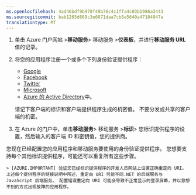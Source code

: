 ```yaml
---
ms.openlocfilehash: 4ad46bdf9b978f49b76c4c1ffa4c03b1986a3443
ms.sourcegitcommit: bab1265d669c3e6871daa7cb8a5640a47104947a
translationtype: MT
---
```


1. 单击 Azure 门户网站 >**移动服务**> 移动服务 >**仪表板**，并进行**移动服务 URL**值的记录。

2. 将您的应用程序注册一个或多个下列身份验证提供程序︰
   * [Google](mobile-services-how-to-register-google-authentication.md)
   * [Facebook](mobile-services-how-to-register-facebook-authentication.md)
   * [Twitter](mobile-services-how-to-register-twitter-authentication.md)
   * [Microsoft](mobile-services-how-to-register-microsoft-authentication.md)
   * [Azure 的 Active Directory](mobile-services-how-to-register-active-directory-authentication.md)中。 
   
   请记下客户端的标识和客户端提供程序生成的机密值。 不要分发或共享的客户端的机密。

3. 在 Azure 的门户中，单击**移动服务**> 移动服务 >**标识**> 您标识提供程序的设置，然后输入的客户端 ID 和密钥值，您的提供商。 
 
您现在已经配置您的应用程序和移动服务要使用的身份验证提供程序。 您想要支持每个其他标识提供程序，可能还可以重复所有这些步骤。

    > [AZURE.IMPORTANT] 验证您已经标识提供程序的开发人员网站上设置正确重定向 URI。 上述每个提供程序的链接说明中所述，重定向 URI 可能不同.NET 的后端服务与 JavaScript 后端服务。 配置错误重定向 URI 可能会导致不正常显示的登录屏幕，并以意想不到的方式出现故障的应用程序。
